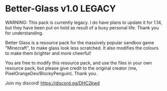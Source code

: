 # Better-Glass v1.0 LEGACY

WARNING: This pack is currently legacy. I do have plans to update it for 1.14, but they have been put on hold as result of a busy personal life. Thank you for understanding.

Better Glass is a resource pack for the massively popular sandbox game "Minecraft", to make glass look less scratched. It also modifies the colours to make them brighter and more cheerful!

You are free to modify this resource pack, and use the files in your own resource pack, but please give credit to the original creator (me, PixelOrangeDev/BlockyPenguin). Thank you.

Join my discord!
https://discord.gg/DHC2kwd
